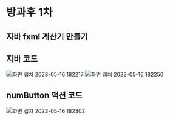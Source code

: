 # 방과후 1차 
## 자바 fxml 계산기 만들기


## 자바 코드
![화면 캡처 2023-05-16 182217](https://github.com/whasdnck/-1-/assets/127116197/6cf5598c-73cb-4cff-8dc7-653f9ca888a2)
![화면 캡처 2023-05-16 182250](https://github.com/whasdnck/-1-/assets/127116197/848a8111-eb3d-4c9e-830b-256412bb6941)

## numButton 액션 코드
![화면 캡처 2023-05-16 182302](https://github.com/whasdnck/-1-/assets/127116197/7ddaec91-f164-41c5-84dd-1375f6c00a88)
